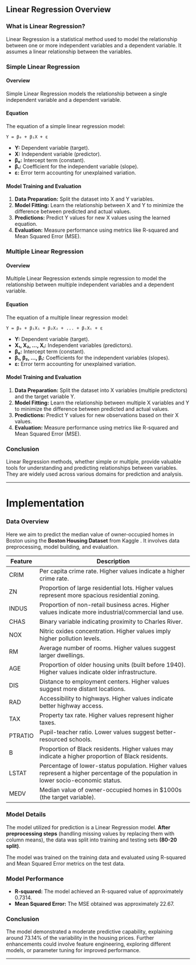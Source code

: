 ## Linear Regression Overview

### What is Linear Regression?

Linear Regression is a statistical method used to model the relationship between one or more independent variables and a dependent variable. It assumes a linear relationship between the variables.

### Simple Linear Regression

#### Overview

Simple Linear Regression models the relationship between a single independent variable and a dependent variable.

#### Equation

The equation of a simple linear regression model:
```
Y = β₀ + β₁X + ε
```
- **Y:** Dependent variable (target).
- **X:** Independent variable (predictor).
- **β₀:** Intercept term (constant).
- **β₁:** Coefficient for the independent variable (slope).
- **ε:** Error term accounting for unexplained variation.

#### Model Training and Evaluation

1. **Data Preparation:** Split the dataset into X and Y variables.
2. **Model Fitting:** Learn the relationship between X and Y to minimize the difference between predicted and actual values.
3. **Predictions:** Predict Y values for new X values using the learned equation.
4. **Evaluation:** Measure performance using metrics like R-squared and Mean Squared Error (MSE).

### Multiple Linear Regression

#### Overview

Multiple Linear Regression extends simple regression to model the relationship between multiple independent variables and a dependent variable.

#### Equation

The equation of a multiple linear regression model:
```
Y = β₀ + β₁X₁ + β₂X₂ + ... + βᵢXᵢ + ε
```
- **Y:** Dependent variable (target).
- **X₁, X₂, ..., Xᵢ:** Independent variables (predictors).
- **β₀:** Intercept term (constant).
- **β₁, β₂, ..., βᵢ:** Coefficients for the independent variables (slopes).
- **ε:** Error term accounting for unexplained variation.

#### Model Training and Evaluation

1. **Data Preparation:** Split the dataset into X variables (multiple predictors) and the target variable Y.
2. **Model Fitting:** Learn the relationship between multiple X variables and Y to minimize the difference between predicted and actual values.
3. **Predictions:** Predict Y values for new observations based on their X values.
4. **Evaluation:** Measure performance using metrics like R-squared and Mean Squared Error (MSE).

### Conclusion

Linear Regression methods, whether simple or multiple, provide valuable tools for understanding and predicting relationships between variables. They are widely used across various domains for prediction and analysis.

----

# Implementation

### Data Overview

Here we aim to predict the median value of owner-occupied homes in Boston using the **Boston Housing Dataset** from Kaggle . It involves data preprocessing, model building, and evaluation.

| Feature  | Description                                                |
|----------|------------------------------------------------------------|
| CRIM     | Per capita crime rate. Higher values indicate a higher crime rate. |
| ZN       | Proportion of large residential lots. Higher values represent more spacious residential zoning. |
| INDUS    | Proportion of non-retail business acres. Higher values indicate more industrial/commercial land use. |
| CHAS     | Binary variable indicating proximity to Charles River. |
| NOX      | Nitric oxides concentration. Higher values imply higher pollution levels. |
| RM       | Average number of rooms. Higher values suggest larger dwellings. |
| AGE      | Proportion of older housing units (built before 1940). Higher values indicate older infrastructure. |
| DIS      | Distance to employment centers. Higher values suggest more distant locations. |
| RAD      | Accessibility to highways. Higher values indicate better highway access. |
| TAX      | Property tax rate. Higher values represent higher taxes. |
| PTRATIO  | Pupil-teacher ratio. Lower values suggest better-resourced schools. |
| B        | Proportion of Black residents. Higher values may indicate a higher proportion of Black residents. |
| LSTAT    | Percentage of lower-status population. Higher values represent a higher percentage of the population in lower socio-economic status. |
| MEDV     | Median value of owner-occupied homes in $1000s (the target variable). |


### Model Details

The model utilized for prediction is a Linear Regression model. **After preprocessing steps** (handling missing values by replacing them with column means), the data was split into training and testing sets **(80-20 split)**.

The model was trained on the training data and evaluated using R-squared and Mean Squared Error metrics on the test data.

### Model Performance

- **R-squared:** The model achieved an R-squared value of approximately 0.7314.
- **Mean Squared Error:** The MSE obtained was approximately 22.67.

### Conclusion

The model demonstrated a moderate predictive capability, explaining around 73.14% of the variability in the housing prices. Further enhancements could involve feature engineering, exploring different models, or parameter tuning for improved performance.

---
